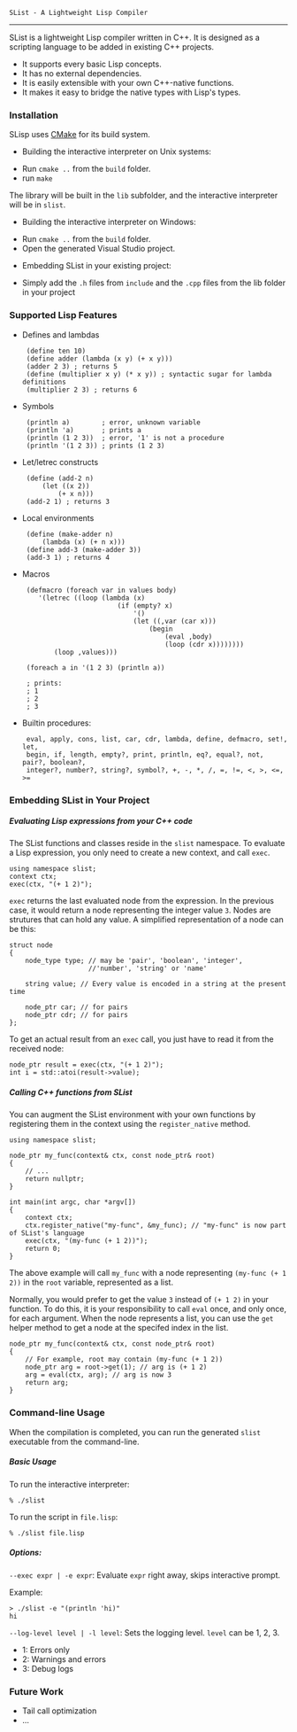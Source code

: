     SList - A Lightweight Lisp Compiler
-----------------------------------

SList is a lightweight Lisp compiler written in C++.  It is designed as a
scripting language to be added in existing C++ projects.

 * It supports every basic Lisp concepts.
 * It has no external dependencies.
 * It is easily extensible with your own C++-native functions.
 * It makes it easy to bridge the native types with Lisp's types.


### Installation

SLisp uses [CMake](https://cmake.org) for its build system.

- Building the interactive interpreter on Unix systems:

 * Run ```cmake ..``` from the ```build``` folder.
 * run ```make```

 The library will be built in the ```lib``` subfolder, and the interactive
 interpreter will be in ```slist```.

- Building the interactive interpreter on Windows:

 * Run ```cmake ..``` from the ```build``` folder.
 * Open the generated Visual Studio project.

- Embedding SList in your existing project:

 * Simply add the ```.h``` files from ```include``` and the ```.cpp``` files 
 from the lib folder in your project


### Supported Lisp Features

 * Defines and lambdas

        (define ten 10)
        (define adder (lambda (x y) (+ x y)))
        (adder 2 3) ; returns 5
        (define (multiplier x y) (* x y)) ; syntactic sugar for lambda definitions
        (multiplier 2 3) ; returns 6

 * Symbols

        (println a)        ; error, unknown variable
        (println 'a)       ; prints a
        (println (1 2 3))  ; error, '1' is not a procedure
        (println '(1 2 3)) ; prints (1 2 3)

 * Let/letrec constructs

        (define (add-2 n)
            (let ((x 2))
                (+ x n)))
        (add-2 1) ; returns 3

 * Local environments

        (define (make-adder n)
            (lambda (x) (+ n x)))
        (define add-3 (make-adder 3))
        (add-3 1) ; returns 4

 * Macros

        (defmacro (foreach var in values body)
           '(letrec ((loop (lambda (x)
                               (if (empty? x)
                                   '()
                                   (let ((,var (car x)))
                                       (begin
                                           (eval ,body)
                                           (loop (cdr x))))))))
               (loop ,values)))

        (foreach a in '(1 2 3) (println a))

        ; prints:
        ; 1
        ; 2
        ; 3

 * Builtin procedures:

        eval, apply, cons, list, car, cdr, lambda, define, defmacro, set!, let, 
        begin, if, length, empty?, print, println, eq?, equal?, not, pair?, boolean?, 
        integer?, number?, string?, symbol?, +, -, *, /, =, !=, <, >, <=, >=

### Embedding SList in Your Project

##### Evaluating Lisp expressions from your C++ code

The SList functions and classes reside in the ```slist``` namespace.  To evaluate
a Lisp expression, you only need to create a new context, and call ```exec```.

    using namespace slist;
    context ctx;
    exec(ctx, "(+ 1 2)");

```exec``` returns the last evaluated node from the expression.  In the previous case, 
it would return a node representing the integer value ```3```.  Nodes are strutures that
can hold any value.  A simplified representation of a node can be this:

    struct node
    {
        node_type type; // may be 'pair', 'boolean', 'integer', 
                        //'number', 'string' or 'name'

        string value; // Every value is encoded in a string at the present time

        node_ptr car; // for pairs
        node_ptr cdr; // for pairs
    };

To get an actual result from an ```exec``` call, you just have to read it from the received
node:

    node_ptr result = exec(ctx, "(+ 1 2)");
    int i = std::atoi(result->value);


##### Calling C++ functions from SList

You can augment the SList environment with your own functions by registering them
in the context using the ```register_native``` method.

    using namespace slist;

    node_ptr my_func(context& ctx, const node_ptr& root)
    {
        // ...
        return nullptr;
    }

    int main(int argc, char *argv[])
    {
        context ctx;
        ctx.register_native("my-func", &my_func); // "my-func" is now part of SList's language
        exec(ctx, "(my-func (+ 1 2))");
        return 0;
    }

The above example will call ```my_func``` with a node representing 
```(my-func (+ 1 2))``` in the ```root``` variable, represented as a list.  

Normally, you would prefer to get the value ```3``` instead of ```(+ 1 2)``` in your function.
To do this, it is your responsibility to call ```eval``` once, and only once, for each argument. When the node represents a list, you can use the ```get``` helper method to get a 
node at the specifed index in the list.

    node_ptr my_func(context& ctx, const node_ptr& root)
    {
        // For example, root may contain (my-func (+ 1 2))
        node_ptr arg = root->get(1); // arg is (+ 1 2)
        arg = eval(ctx, arg); // arg is now 3
        return arg;
    }


### Command-line Usage

When the compilation is completed, you can run the generated ```slist```
executable from the command-line.

##### Basic Usage

To run the interactive interpreter:

    % ./slist

To run the script in ```file.lisp```:

    % ./slist file.lisp

##### Options:

```--exec expr | -e expr```: Evaluate ```expr``` right away, skips interactive prompt. 

Example:

    > ./slist -e "(println 'hi)"
    hi

```--log-level level | -l level```: Sets the logging level. ```level``` can be 1, 2, 3.

 * 1: Errors only
 * 2: Warnings and errors
 * 3: Debug logs

### Future Work

 - Tail call optimization
 - ...

